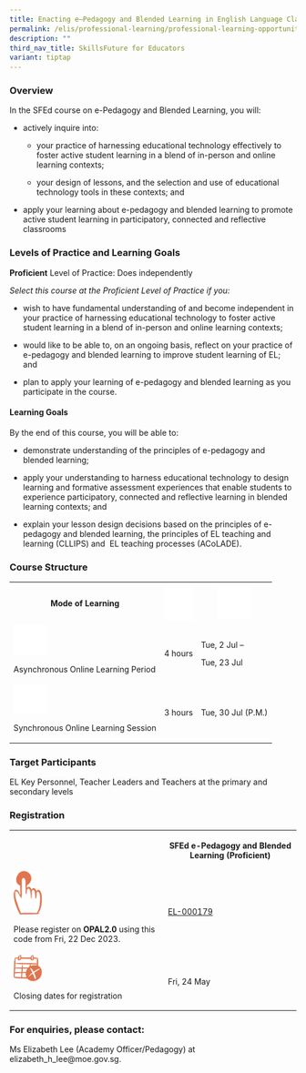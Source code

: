 ```yaml
---
title: Enacting e–Pedagogy and Blended Learning in English Language Classrooms
permalink: /elis/professional-learning/professional-learning-opportunities/epedagogy/
description: ""
third_nav_title: SkillsFuture for Educators
variant: tiptap
---
```

<h3>Overview</h3>
<p>In the SFEd course on e-Pedagogy and Blended Learning, you will:</p>
<ul>
<li>
<p>actively inquire into:</p>
<ul data-tight="true" class="tight">
<li>
<p>your practice of harnessing educational technology effectively to foster
active student learning in a blend of in-person and online learning contexts;</p>
</li>
<li>
<p>your design of lessons, and the selection and use of educational technology
tools in these contexts; and</p>
</li>
</ul>
</li>
<li>
<p>apply your learning about e-pedagogy and blended learning to promote active
student learning in participatory, connected and reflective classrooms</p>
</li>
</ul>
<h3>Levels of Practice and Learning Goals</h3>
<p><strong>Proficient</strong>&nbsp;Level of Practice: Does independently</p>
<p><em>Select this course at the Proficient Level of Practice if you:</em>
</p>
<ul data-tight="true" class="tight">
<li>
<p>wish to have fundamental understanding of and become independent in your
practice of harnessing educational technology to foster active student
learning in a blend of in-person and online learning contexts;</p>
</li>
<li>
<p>would like to be able to, on an ongoing basis, reflect on your practice
of e-pedagogy and blended learning to improve student learning of EL; and</p>
</li>
<li>
<p>plan to apply your learning of e-pedagogy and blended learning as you
participate in the course.</p>
</li>
</ul>
<h4>Learning Goals</h4>
<p>By the end of this course, you will be able to:</p>
<ul data-tight="true" class="tight">
<li>
<p>demonstrate understanding of the principles of e-pedagogy and blended
learning;</p>
</li>
<li>
<p>apply your understanding to harness educational technology to design learning
and formative assessment experiences that enable students to experience
participatory, connected and reflective learning in blended learning contexts;
and</p>
</li>
<li>
<p>explain your lesson design decisions based on the principles of e-pedagogy
and blended learning, the principles of EL teaching and learning (CLLIPS)
and&nbsp; EL teaching processes (ACoLADE).</p>
</li>
</ul>
<h3>Course Structure</h3>
<table>
<tbody>
<tr>
<th rowspan="1" colspan="1">
<p>Mode of Learning</p>
</th>
<th rowspan="1" colspan="1">
<div class="isomer-image-wrapper">
<img style="width:50px" height="auto" width="100%" alt="Picture7" src="/images/picture7.png">
</div>
</th>
<th rowspan="1" colspan="1">
<div class="isomer-image-wrapper">
<img style="width:60px" height="auto" width="100%" alt="Picture8" src="/images/picture8.png">
</div>
</th>
</tr>
<tr>
<td rowspan="1" colspan="1">
<div class="isomer-image-wrapper">
<img style="width:60px" height="auto" width="100%" alt="Picture9" src="/images/picture9.png">
</div>
<p>Asynchronous Online Learning Period</p>
</td>
<td rowspan="1" colspan="1">
<p>4 hours</p>
</td>
<td rowspan="1" colspan="1">
<p>Tue, 2 Jul –</p>
<p>Tue, 23 Jul</p>
</td>
</tr>
<tr>
<td rowspan="1" colspan="1">
<div class="isomer-image-wrapper">
<img style="width:60px" height="auto" width="100%" alt="Picture10" src="/images/picture10.png">
</div>
<p>Synchronous Online Learning Session</p>
</td>
<td rowspan="1" colspan="1">
<p>3 hours</p>
</td>
<td rowspan="1" colspan="1">
<p>Tue, 30 Jul (P.M.)</p>
</td>
</tr>
</tbody>
</table>
<h3>Target Participants</h3>
<p>EL Key Personnel, Teacher Leaders and Teachers at the primary and secondary
levels</p>
<h3>Registration</h3>
<table>
<tbody>
<tr>
<th rowspan="1" colspan="1">
<p></p>
</th>
<th rowspan="1" colspan="1">
<p><strong>SFEd e-Pedagogy and Blended Learning (Proficient)</strong>
</p>
</th>
</tr>
<tr>
<td rowspan="1" colspan="1">
<div class="isomer-image-wrapper">
<img style="width:50px" height="auto" width="100%" alt="Picture11" src="/images/picture11.png">
</div>
<p>Please register on <strong>OPAL2.0</strong> using this code from Fri, 22
Dec 2023.</p>
</td>
<td rowspan="1" colspan="1">
<p><a href="https://www.opal2.moe.edu.sg/app/learner/detail/course/0db86f5c-f88a-4113-8b63-b7deb25390a8" rel="noopener noreferrer nofollow" target="_blank">EL-000179</a>
</p>
</td>
</tr>
<tr>
<td rowspan="1" colspan="1">
<div class="isomer-image-wrapper">
<img style="width:50px" height="auto" width="100%" alt="Picture12" src="/images/picture12.png">
</div>
<p>Closing dates for registration</p>
</td>
<td rowspan="1" colspan="1">
<p>Fri, 24 May</p>
</td>
</tr>
</tbody>
</table>
<h3>For enquiries, please contact:</h3>
<p>Ms Elizabeth Lee (Academy Officer/Pedagogy) at elizabeth_h_lee@moe.gov.sg.</p>
